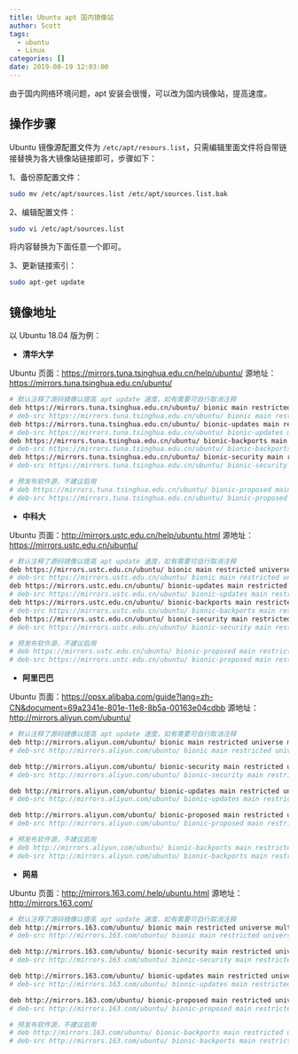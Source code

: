 ```yaml
---
title: Ubuntu apt 国内镜像站
author: Scott
tags:
  - ubuntu
  - Linux
categories: []
date: 2019-08-19 12:03:00
---
```

由于国内网络环境问题，apt 安装会很慢，可以改为国内镜像站，提高速度。
<!--more-->

## 操作步骤
Ubuntu 镜像源配置文件为 `/etc/apt/resours.list`，只需编辑里面文件将自带链接替换为各大镜像站链接即可，步骤如下：

1、备份原配置文件：
```bash
sudo mv /etc/apt/sources.list /etc/apt/sources.list.bak
```

2、编辑配置文件：
```bash
sudo vi /etc/apt/sources.list
```
将内容替换为下面任意一个即可。

3、更新链接索引：
```bash
sudo apt-get update
```

## 镜像地址
以 Ubuntu 18.04 版为例：

* **清华大学**

Ubuntu 页面：https://mirrors.tuna.tsinghua.edu.cn/help/ubuntu/
源地址：https://mirrors.tuna.tsinghua.edu.cn/ubuntu/

```bash
# 默认注释了源码镜像以提高 apt update 速度，如有需要可自行取消注释
deb https://mirrors.tuna.tsinghua.edu.cn/ubuntu/ bionic main restricted universe multiverse
# deb-src https://mirrors.tuna.tsinghua.edu.cn/ubuntu/ bionic main restricted universe multiverse
deb https://mirrors.tuna.tsinghua.edu.cn/ubuntu/ bionic-updates main restricted universe multiverse
# deb-src https://mirrors.tuna.tsinghua.edu.cn/ubuntu/ bionic-updates main restricted universe multiverse
deb https://mirrors.tuna.tsinghua.edu.cn/ubuntu/ bionic-backports main restricted universe multiverse
# deb-src https://mirrors.tuna.tsinghua.edu.cn/ubuntu/ bionic-backports main restricted universe multiverse
deb https://mirrors.tuna.tsinghua.edu.cn/ubuntu/ bionic-security main restricted universe multiverse
# deb-src https://mirrors.tuna.tsinghua.edu.cn/ubuntu/ bionic-security main restricted universe multiverse

# 预发布软件源，不建议启用
# deb https://mirrors.tuna.tsinghua.edu.cn/ubuntu/ bionic-proposed main restricted universe multiverse
# deb-src https://mirrors.tuna.tsinghua.edu.cn/ubuntu/ bionic-proposed main restricted universe multiverse
```

* **中科大**

Ubuntu 页面：http://mirrors.ustc.edu.cn/help/ubuntu.html
源地址：https://mirrors.ustc.edu.cn/ubuntu/
```bash
# 默认注释了源码镜像以提高 apt update 速度，如有需要可自行取消注释
deb https://mirrors.ustc.edu.cn/ubuntu/ bionic main restricted universe multiverse
# deb-src https://mirrors.ustc.edu.cn/ubuntu/ bionic main restricted universe multiverse
deb https://mirrors.ustc.edu.cn/ubuntu/ bionic-updates main restricted universe multiverse
# deb-src https://mirrors.ustc.edu.cn/ubuntu/ bionic-updates main restricted universe multiverse
deb https://mirrors.ustc.edu.cn/ubuntu/ bionic-backports main restricted universe multiverse
# deb-src https://mirrors.ustc.edu.cn/ubuntu/ bionic-backports main restricted universe multiverse
deb https://mirrors.ustc.edu.cn/ubuntu/ bionic-security main restricted universe multiverse
# deb-src https://mirrors.ustc.edu.cn/ubuntu/ bionic-security main restricted universe multiverse

# 预发布软件源，不建议启用
# deb https://mirrors.ustc.edu.cn/ubuntu/ bionic-proposed main restricted universe multiverse
# deb-src https://mirrors.ustc.edu.cn/ubuntu/ bionic-proposed main restricted universe multiverse
```

* **阿里巴巴**

Ubuntu 页面：https://opsx.alibaba.com/guide?lang=zh-CN&document=69a2341e-801e-11e8-8b5a-00163e04cdbb
源地址：http://mirrors.aliyun.com/ubuntu/

```bash
# 默认注释了源码镜像以提高 apt update 速度，如有需要可自行取消注释
deb http://mirrors.aliyun.com/ubuntu/ bionic main restricted universe multiverse
# deb-src http://mirrors.aliyun.com/ubuntu/ bionic main restricted universe multiverse

deb http://mirrors.aliyun.com/ubuntu/ bionic-security main restricted universe multiverse
# deb-src http://mirrors.aliyun.com/ubuntu/ bionic-security main restricted universe multiverse

deb http://mirrors.aliyun.com/ubuntu/ bionic-updates main restricted universe multiverse
# deb-src http://mirrors.aliyun.com/ubuntu/ bionic-updates main restricted universe multiverse

deb http://mirrors.aliyun.com/ubuntu/ bionic-proposed main restricted universe multiverse
# deb-src http://mirrors.aliyun.com/ubuntu/ bionic-proposed main restricted universe multiverse

# 预发布软件源，不建议启用
# deb http://mirrors.aliyun.com/ubuntu/ bionic-backports main restricted universe multiverse
# deb-src http://mirrors.aliyun.com/ubuntu/ bionic-backports main restricted universe multiverse
```

* **网易**

Ubuntu 页面：http://mirrors.163.com/.help/ubuntu.html
源地址：http://mirrors.163.com/

```bash
# 默认注释了源码镜像以提高 apt update 速度，如有需要可自行取消注释
deb http://mirrors.163.com/ubuntu/ bionic main restricted universe multiverse
# deb-src http://mirrors.163.com/ubuntu/ bionic main restricted universe multiverse

deb http://mirrors.163.com/ubuntu/ bionic-security main restricted universe multiverse
# deb-src http://mirrors.163.com/ubuntu/ bionic-security main restricted universe multiverse

deb http://mirrors.163.com/ubuntu/ bionic-updates main restricted universe multiverse
# deb-src http://mirrors.163.com/ubuntu/ bionic-updates main restricted universe multiverse

deb http://mirrors.163.com/ubuntu/ bionic-proposed main restricted universe multiverse
# deb-src http://mirrors.163.com/ubuntu/ bionic-proposed main restricted universe multiverse

# 预发布软件源，不建议启用
# deb http://mirrors.163.com/ubuntu/ bionic-backports main restricted universe multiverse
# deb-src http://mirrors.163.com/ubuntu/ bionic-backports main restricted universe multiverse
```